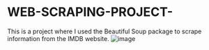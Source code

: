 # WEB-SCRAPING-PROJECT-
This is a project where I used the Beautiful Soup package to scrape information from the IMDB website.
![image](https://user-images.githubusercontent.com/76056032/127514984-51ada777-306e-4636-8917-a25b5c76f161.png)
